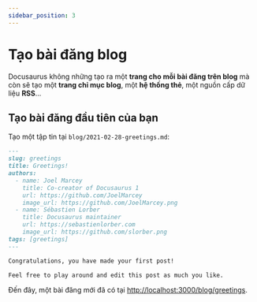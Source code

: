 ```yaml
---
sidebar_position: 3
---
```


# Tạo bài đăng blog

Docusaurus không những tạo ra một **trang cho mỗi bài đăng trên blog** mà còn sẽ tạo một **trang chỉ mục blog**, một **hệ thống thẻ**, một nguồn cấp dữ liệu **RSS**...

## Tạo bài đăng đầu tiên của bạn

Tạo một tập tin tại `blog/2021-02-28-greetings.md`:

```md title="blog/2021-02-28-greetings.md"
---
slug: greetings
title: Greetings!
authors:
  - name: Joel Marcey
    title: Co-creator of Docusaurus 1
    url: https://github.com/JoelMarcey
    image_url: https://github.com/JoelMarcey.png
  - name: Sébastien Lorber
    title: Docusaurus maintainer
    url: https://sebastienlorber.com
    image_url: https://github.com/slorber.png
tags: [greetings]
---

Congratulations, you have made your first post!

Feel free to play around and edit this post as much you like.
```

Đến đây, một bài đăng mới đã có tại [http://localhost:3000/blog/greetings](http://localhost:3000/blog/greetings).
